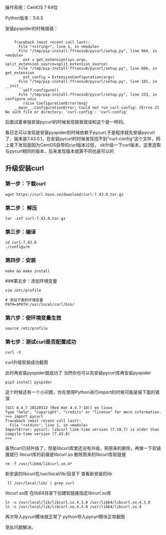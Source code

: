 操作系统：CentOS 7 64位

Python版本：3.6.3

安装pyspider的时候报错：
```
 
    Traceback (most recent call last):
      File "<string>", line 1, in <module>
      File "/tmp/pip-install-ffraxsu8/pycurl/setup.py", line 944, in <module>
        ext = get_extension(sys.argv, split_extension_source=split_extension_source)
      File "/tmp/pip-install-ffraxsu8/pycurl/setup.py", line 606, in get_extension
        ext_config = ExtensionConfiguration(argv)
      File "/tmp/pip-install-ffraxsu8/pycurl/setup.py", line 101, in __init__
        self.configure()
      File "/tmp/pip-install-ffraxsu8/pycurl/setup.py", line 233, in configure_unix
        raise ConfigurationError(msg)
    __main__.ConfigurationError: Could not run curl-config: [Errno 2] No such file or directory: 'curl-config': 'curl-config'
```

后面试着单独安装pycurl的时候发现报我错误和这个是一样的。

看日志可以发现是安装pyspider的时候依赖于pycurl,于是程序就先安装pycurl了，版本是7.43.0.1，在安装pycurl的时候发现找不到"curl-config"这个文件，网上查下发现是因为CentOS自带的curl版本过低，
ok升级一下curl版本，这里选取与pycurl相同的版本，后来发现版本就算不同也是可以的

## 升级安装curl
### 第一步：下载curl
```
wget https://curl.haxx.se/download/curl-7.43.0.tar.gz
```

### 第二步： 解压
```
tar -zxf curl-7.43.0.tar.gz
```

### 第三步：编译
```
cd curl-7.43.0
./configure
```

### 第四步：安装
```
make && make install
```

###第五步：添加环境变量
```
vim /etc/profile 
```
```
# 添加下面的环境变量
PATH=$PATH:/usr/local/curl/bin/
```

### 第六步：使环境变量生效
```
source /etc/profile
```

### 第七步：测试curl是否配置成功
```
curl -V
```

curl升级安装成功截图

此时再安装pyspider就成功了
当然你也可以先安装pycurl库再安装pyspider
```
pip3 install pyspider
```

这个时候还有一个小问题，你在使用Python进行import的时候可能是报下面的错误
```
[GCC 4.4.7 20120313 (Red Hat 4.4.7-18)] on linux
Type "help", "copyright", "credits" or "license" for more information.
>>> import pycurl
Traceback (most recent call last):
  File "<stdin>", line 1, in <module>
ImportError: pycurl: libcurl link-time version (7.19.7) is older than compile-time version (7.43.0)
>>>
```

虽然curl已经升级了，但是libcurl库里还没有升级，把原来的删除，再做一下软链接就行
libcurl库的前缀是libcurl.so
删除原来的libcurl库软链接
```
rm -f /usr/lib64/libcurl.so.4*
```

新安装的libcurl在/usr/local/lib/目录下
查看新安装的lib
```
 ll /usr/local/lib/ | grep curl
```

libcurl.so库
在lib64目录下创建软链接指定libcurl.so库
```
ln -s /usr/local/lib/libcurl.so.4.3.0 /usr/lib64/libcurl.so.4.3.0
ln -s /usr/local/lib/libcurl.so.4.3.0 /usr/lib64/libcurl.so.4
```
 
再次导入pycurl模块就正常了
python导入pycurl模块正常截图

至此问题解决。
